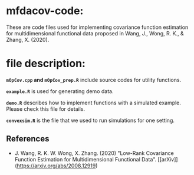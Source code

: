 # mfdacov-code: 

These are code files used for implementing covariance function estimation for multidimensional functional data proposed in Wang, J., Wong, R. K., & Zhang, X. (2020).

# file description:
**`mOpCov.cpp` and  `mOpCov_prep.R`** include source codes for  utility functions.  

**`example.R`** is used for generating demo data.

**`demo.R`** describes how to implement functions with a simulated example. Please check this file for details.

**`convexsim.R`** is the file that we used to run simulations for one setting. 

## References
* J. Wang, R. K. W. Wong, X. Zhang. (2020) "Low-Rank Covariance Function Estimation for Multidimensional Functional Data". [\[arXiv\]] (https://arxiv.org/abs/2008.12919)
